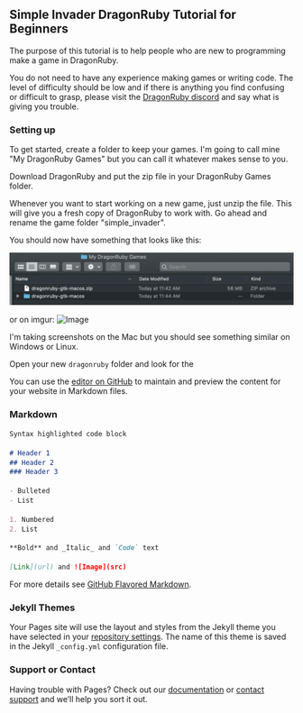 ## Simple Invader DragonRuby Tutorial for Beginners

The purpose of this tutorial is to help people who are new to programming make a game in DragonRuby.

You do not need to have any experience making games or writing code. The level of difficulty should be low and if there is anything you find confusing or difficult to grasp, please visit the [DragonRuby discord](http://discord.dragonruby.com) and say what is giving you trouble.

### Setting up
To get started, create a folder to keep your games. I'm going to call mine "My DragonRuby Games" but you can call it whatever makes sense to you. 

Download DragonRuby and put the zip file in your DragonRuby Games folder. 

Whenever you want to start working on a new game, just unzip the file. This will give you a fresh copy of DragonRuby to work with. Go ahead and rename the game folder "simple_invader".

You should now have something that looks like this:

![Image](https://github.com/oeloeloel/simple-invader/blob/main/docs/images/install.png?raw=true)

or on imgur:
![Image](https://i.imgur.com/tGtYRUl.png)

I'm taking screenshots on the Mac but you should see something similar on Windows or Linux.

Open your new `dragonruby` folder and look for the









You can use the [editor on GitHub](https://github.com/oeloeloel/simple-invader/edit/main/docs/index.md) to maintain and preview the content for your website in Markdown files.

### Markdown



```markdown
Syntax highlighted code block

# Header 1
## Header 2
### Header 3

- Bulleted
- List

1. Numbered
2. List

**Bold** and _Italic_ and `Code` text

[Link](url) and ![Image](src)
```

For more details see [GitHub Flavored Markdown](https://guides.github.com/features/mastering-markdown/).

### Jekyll Themes

Your Pages site will use the layout and styles from the Jekyll theme you have selected in your [repository settings](https://github.com/oeloeloel/simple-invader/settings). The name of this theme is saved in the Jekyll `_config.yml` configuration file.

### Support or Contact

Having trouble with Pages? Check out our [documentation](https://docs.github.com/categories/github-pages-basics/) or [contact support](https://support.github.com/contact) and we’ll help you sort it out.
